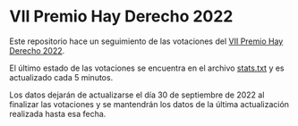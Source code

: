 # VII Premio Hay Derecho 2022
Este repositorio hace un seguimiento de las votaciones del [VII Premio Hay Derecho 2022](https://www.hayderecho.com/vii-premio-hay-derecho-candidaturas/).

El último estado de las votaciones se encuentra en el archivo [stats.txt](./stats.txt) y es actualizado cada 5 minutos.

Los datos dejarán de actualizarse el día 30 de septiembre de 2022 al finalizar las votaciones y se mantendrán los datos de la última actualización realizada hasta esa fecha.
